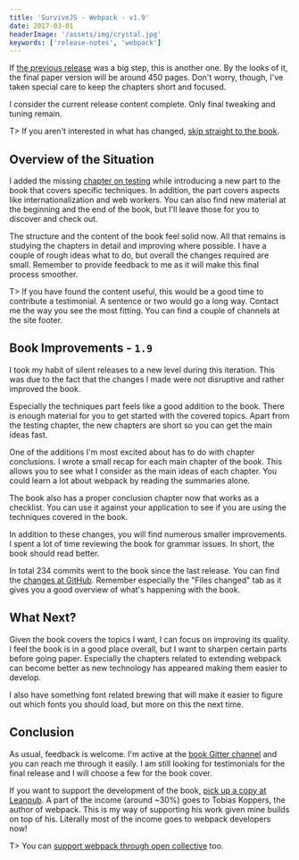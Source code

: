```yaml
---
title: 'SurviveJS - Webpack - v1.9'
date: 2017-03-01
headerImage: '/assets/img/crystal.jpg'
keywords: ['release-notes', 'webpack']
---
```


If [the previous release](../survivejs-webpack-18) was a big step, this is another one. By the looks of it, the final paper version will be around 450 pages. Don't worry, though, I've taken special care to keep the chapters short and focused.

I consider the current release content complete. Only final tweaking and tuning remain.

T> If you aren't interested in what has changed, [skip straight to the book](/webpack/preface).

## Overview of the Situation

I added the missing [chapter on testing](/webpack/techniques/testing) while introducing a new part to the book that covers specific techniques. In addition, the part covers aspects like internationalization and web workers. You can also find new material at the beginning and the end of the book, but I'll leave those for you to discover and check out.

The structure and the content of the book feel solid now. All that remains is studying the chapters in detail and improving where possible. I have a couple of rough ideas what to do, but overall the changes required are small. Remember to provide feedback to me as it will make this final process smoother.

T> If you have found the content useful, this would be a good time to contribute a testimonial. A sentence or two would go a long way. Contact me the way you see the most fitting. You can find a couple of channels at the site footer.

## Book Improvements - `1.9`

I took my habit of silent releases to a new level during this iteration. This was due to the fact that the changes I made were not disruptive and rather improved the book.

Especially the techniques part feels like a good addition to the book. There is enough material for you to get started with the covered topics. Apart from the testing chapter, the new chapters are short so you can get the main ideas fast.

One of the additions I'm most excited about has to do with chapter conclusions. I wrote a small recap for each main chapter of the book. This allows you to see what I consider as the main ideas of each chapter. You could learn a lot about webpack by reading the summaries alone.

The book also has a proper conclusion chapter now that works as a checklist. You can use it against your application to see if you are using the techniques covered in the book.

In addition to these changes, you will find numerous smaller improvements. I spent a lot of time reviewing the book for grammar issues. In short, the book should read better.

In total 234 commits went to the book since the last release. You can find the [changes at GitHub](https://github.com/survivejs/webpack-book/compare/v1.8.1...v1.9.0). Remember especially the "Files changed" tab as it gives you a good overview of what's happening with the book.

## What Next?

Given the book covers the topics I want, I can focus on improving its quality. I feel the book is in a good place overall, but I want to sharpen certain parts before going paper. Especially the chapters related to extending webpack can become better as new technology has appeared making them easier to develop.

I also have something font related brewing that will make it easier to figure out which fonts you should load, but more on this the next time.

## Conclusion

As usual, feedback is welcome. I'm active at the [book Gitter channel](https://gitter.im/survivejs/webpack) and you can reach me through it easily. I am still looking for testimonials for the final release and I will choose a few for the book cover.

If you want to support the development of the book, [pick up a copy at Leanpub](https://leanpub.com/survivejs-webpack). A part of the income (around ~30%) goes to Tobias Koppers, the author of webpack. This is my way of supporting his work given mine builds on top of his. Literally most of the income goes to webpack developers now!

T> You can [support webpack through open collective](https://opencollective.com/webpack) too.
